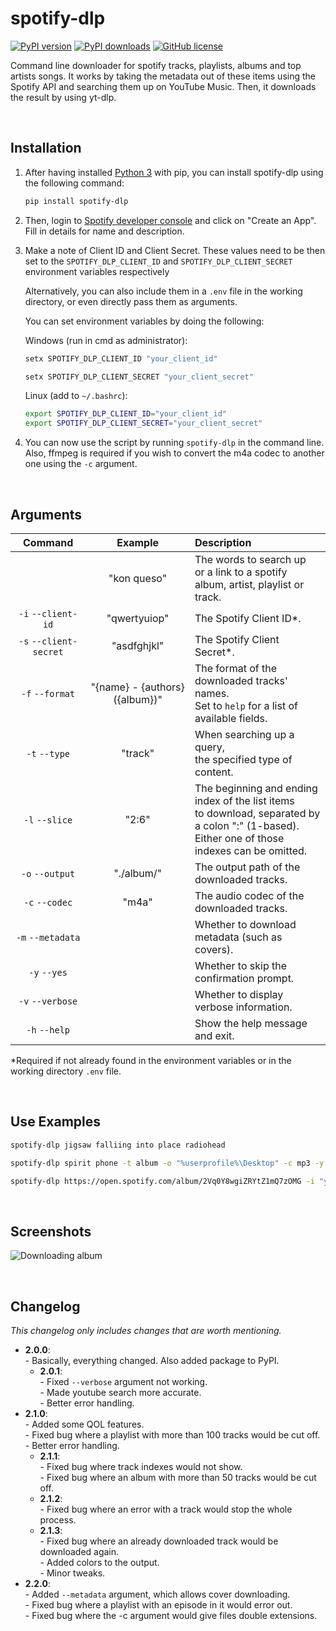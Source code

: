 # spotify-dlp
[![PyPI version](https://img.shields.io/pypi/v/spotify-dlp)](https://pypi.org/project/spotify-dlp/)
[![PyPI downloads](https://img.shields.io/pypi/dm/spotify-dlp)](https://pypi.org/project/spotify-dlp/)
[![GitHub license](https://img.shields.io/github/license/zWolfrost/spotify-dlp)](LICENSE)

Command line downloader for spotify tracks, playlists, albums and top artists songs.
It works by taking the metadata out of these items using the Spotify API and searching them up on YouTube Music.
Then, it downloads the result by using yt-dlp.


&nbsp;
## Installation
1. After having installed [Python 3](https://www.python.org/downloads/) with pip, you can install spotify-dlp using the following command:
	```bash
	pip install spotify-dlp
	```

2. Then, login to [Spotify developer console](https://developer.spotify.com/dashboard) and click on "Create an App". Fill in details for name and description.

3. Make a note of Client ID and Client Secret. These values need to be then set to the `SPOTIFY_DLP_CLIENT_ID` and `SPOTIFY_DLP_CLIENT_SECRET` environment variables respectively

	Alternatively, you can also include them in a `.env` file in the working directory, or even directly pass them as arguments.

	You can set environment variables by doing the following:

	Windows (run in cmd as administrator):
	```sh
	setx SPOTIFY_DLP_CLIENT_ID "your_client_id"
	```
	```sh
	setx SPOTIFY_DLP_CLIENT_SECRET "your_client_secret"
	```

	Linux (add to `~/.bashrc`):
	```sh
	export SPOTIFY_DLP_CLIENT_ID="your_client_id"
	export SPOTIFY_DLP_CLIENT_SECRET="your_client_secret"
	```

4. You can now use the script by running `spotify-dlp` in the command line.
	Also, ffmpeg is required if you wish to convert the m4a codec to another one using the `-c` argument.


&nbsp;
## Arguments
| Command                | Example                        | Description
|:-:                     |:-:                             |:-
|                        | "kon queso"                    | The words to search up<br>or a link to a spotify album, artist, playlist or track.
| `-i` `--client-id`     | "qwertyuiop"                   | The Spotify Client ID*.
| `-s` `--client-secret` | "asdfghjkl"                    | The Spotify Client Secret*.
| `-f` `--format`        | "{name} - {authors} ({album})" | The format of the downloaded tracks' names.<br>Set to `help` for a list of available fields.
| `-t` `--type`          | "track"                        | When searching up a query,<br>the specified type of content.
| `-l` `--slice`         | "2:6"                          | The beginning and ending index of the list items<br>to download, separated by a colon ":" (1-based).<br>Either one of those indexes can be omitted.
| `-o` `--output`        | "./album/"                     | The output path of the downloaded tracks.
| `-c` `--codec`         | "m4a"                          | The audio codec of the downloaded tracks.
| `-m` `--metadata`      |                                | Whether to download metadata (such as covers).
| `-y` `--yes`           |                                | Whether to skip the confirmation prompt.
| `-v` `--verbose`       |                                | Whether to display verbose information.
| `-h` `--help`          |                                | Show the help message and exit.

*Required if not already found in the environment variables or in the working directory `.env` file.


&nbsp;
## Use Examples
```sh
spotify-dlp jigsaw falliing into place radiohead
```
```sh
spotify-dlp spirit phone -t album -o "%userprofile%\Desktop" -c mp3 -y
```
```sh
spotify-dlp https://open.spotify.com/album/2Vq0Y8wgiZRYtZ1mQ7zOMG -i "your_client_id" -s "your_client_secret"
```


&nbsp;
## Screenshots
![Downloading album](https://i.imgur.com/t5N1Og3.png)


&nbsp;
## Changelog
*This changelog only includes changes that are worth mentioning.*

- **2.0.0**:
<br>- Basically, everything changed. Also added package to PyPI.
	- **2.0.1**:
	<br>- Fixed `--verbose` argument not working.
	<br>- Made youtube search more accurate.
	<br>- Better error handling.
- **2.1.0**:
<br>- Added some QOL features.
<br>- Fixed bug where a playlist with more than 100 tracks would be cut off.
<br>- Better error handling.
	- **2.1.1**:
	<br>- Fixed bug where track indexes would not show.
	<br>- Fixed bug where an album with more than 50 tracks would be cut off.
	- **2.1.2**:
	<br>- Fixed bug where an error with a track would stop the whole process.
	- **2.1.3**:
	<br>- Fixed bug where an already downloaded track would be downloaded again.
	<br>- Added colors to the output.
	<br>- Minor tweaks.
- **2.2.0**:
	<br>- Added `--metadata` argument, which allows cover downloading.
	<br>- Fixed bug where a playlist with an episode in it would error out.
	<br>- Fixed bug where the -c argument would give files double extensions.
